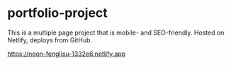 # portfolio-project

This is a multiple page project that is mobile- and SEO-friendly.
Hosted on Netlify, deploys from GitHub.

https://neon-fenglisu-1332e6.netlify.app
